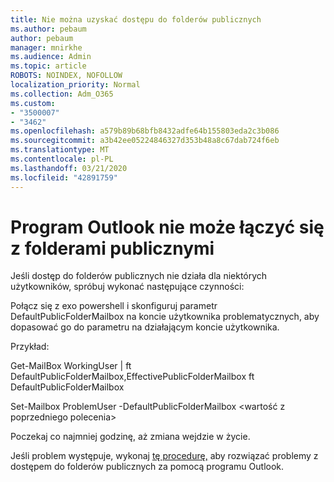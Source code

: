 ```yaml
---
title: Nie można uzyskać dostępu do folderów publicznych
ms.author: pebaum
author: pebaum
manager: mnirkhe
ms.audience: Admin
ms.topic: article
ROBOTS: NOINDEX, NOFOLLOW
localization_priority: Normal
ms.collection: Adm_O365
ms.custom:
- "3500007"
- "3462"
ms.openlocfilehash: a579b89b68bfb8432adfe64b155803eda2c3b086
ms.sourcegitcommit: a3b42ee05224846327d353b48a8c67dab724f6eb
ms.translationtype: MT
ms.contentlocale: pl-PL
ms.lasthandoff: 03/21/2020
ms.locfileid: "42891759"
---
```

# <a name="outlook-cannot-connect-to-public-folders"></a>Program Outlook nie może łączyć się z folderami publicznymi

Jeśli dostęp do folderów publicznych nie działa dla niektórych użytkowników, spróbuj wykonać następujące czynności:

Połącz się z exo powershell i skonfiguruj parametr DefaultPublicFolderMailbox na koncie użytkownika problematycznych, aby dopasować go do parametru na działającym koncie użytkownika.

Przykład:

Get-MailBox WorkingUser | ft DefaultPublicFolderMailbox,EffectivePublicFolderMailbox ft DefaultPublicFolderMailbox

Set-Mailbox ProblemUser -DefaultPublicFolderMailbox \<wartość z poprzedniego polecenia>

Poczekaj co najmniej godzinę, aż zmiana wejdzie w życie.

Jeśli problem występuje, wykonaj [tę procedurę,](https://aka.ms/pfcte) aby rozwiązać problemy z dostępem do folderów publicznych za pomocą programu Outlook.